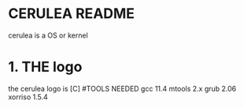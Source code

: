# CERULEA README
cerulea is a OS or kernel
# 1. THE logo
the cerulea logo is 
[C]
#TOOLS NEEDED
gcc 11.4
mtools 2.x
grub 2.06
xorriso 1.5.4
